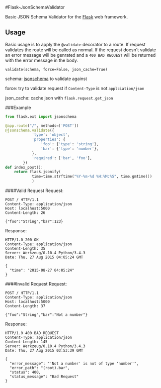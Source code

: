 #Flask-JsonSchemaValidator

Basic JSON Schema Validator for the [Flask](http://flask.pocoo.org/) web framework.

## Usage
Basic usage is to apply the `@validate` decorator to a route. If request validates the route will be called as normal. If the request doesn't validate an error message will be genrated and a `400 BAD REQUEST` will be returned with the error message in the body.

```
validate(schema, force=False, json_cache=True)
```
schema: [jsonschema](http://json-schema.org/) to validate against

force: try to validate request if `Content-Type` is not `applciation/json` 

json_cache: cache json with `flask.request.get_json` 


###Example

```python
from flask.ext import jsonschema

@app.route("/", methods=['POST'])
@jsonschema.validate({
	        'type': 'object',
	        'properties': {
	            'foo': {'type': 'string'},
	            'bar': {'type': 'number'},
	        },
	        'required': ['bar', 'foo'],
	    })
def index_post():
    return flask.jsonify(
            time=time.strftime("%Y-%m-%d %H:%M:%S", time.gmtime())
            )
```

####Valid Request
Request:

```http
POST / HTTP/1.1
Content-Type: application/json
Host: localhost:5000
Content-Length: 26

{"foo":"String","bar":123}
```

Response:

```http
HTTP/1.0 200 OK
Content-Type: application/json
Content-Length: 35
Server: Werkzeug/0.10.4 Python/3.4.3
Date: Thu, 27 Aug 2015 04:05:24 GMT

{
  "time": "2015-08-27 04:05:24"
}
```
####Invalid Request
Request:

```http
POST / HTTP/1.1
Content-Type: application/json
Host: localhost:5000
Content-Length: 37

{"foo":"String","bar":"Not a number"}
```

Response:

```http
HTTP/1.0 400 BAD REQUEST
Content-Type: application/json
Content-Length: 145
Server: Werkzeug/0.10.4 Python/3.4.3
Date: Thu, 27 Aug 2015 03:53:39 GMT

{
  "error_message": "'Not a number' is not of type 'number'",
  "error_path": "(root).bar",
  "status": 400,
  "status_message": "Bad Request"
}
```
